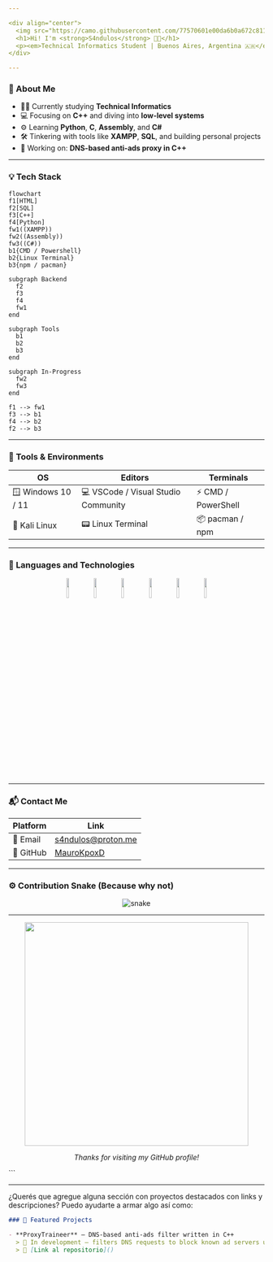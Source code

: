 ```yaml
---

<div align="center">
  <img src="https://camo.githubusercontent.com/77570601e00da6b0a672c8114cf3879487bdb43d7460f76ecd843536c78b1244/68747470733a2f2f632e74656e6f722e636f6d2f665967393171427044646741414141692f626f6e676f2d6361742d7472616e73706172656e742e676966" height="70px" alt="Bongo Cat Dev" />
  <h1>Hi! I'm <strong>S4ndulos</strong> 👨‍💻</h1>
  <p><em>Technical Informatics Student | Buenos Aires, Argentina 🇦🇷</em></p>
</div>

---
```


### 🧠 About Me
- 🧑‍🎓 Currently studying **Technical Informatics**
- 💻 Focusing on **C++** and diving into **low-level systems**
- ⚙️ Learning **Python**, **C**, **Assembly**, and **C#**
- 🛠️ Tinkering with tools like **XAMPP**, **SQL**, and building personal projects
- 📡 Working on: **DNS-based anti-ads proxy in C++**

---

### 💡 Tech Stack

```mermaid
flowchart 
f1[HTML]
f2[SQL]
f3[C++]
f4[Python]
fw1((XAMPP))
fw2((Assembly))
fw3((C#))
b1{CMD / Powershell}
b2{Linux Terminal}
b3{npm / pacman}

subgraph Backend
  f2
  f3
  f4
  fw1
end

subgraph Tools
  b1
  b2
  b3
end

subgraph In-Progress
  fw2
  fw3
end

f1 --> fw1
f3 --> b1
f4 --> b2
f2 --> b3
````

---

### 🧰 Tools & Environments

| OS                 | Editors                             | Terminals          |
| ------------------ | ----------------------------------- | ------------------ |
| 🪟 Windows 10 / 11 | 💻 VSCode / Visual Studio Community | ⚡ CMD / PowerShell |
| 🐧 Kali Linux      | 📟 Linux Terminal                   | 📦 pacman / npm    |

---

### 🔧 Languages and Technologies

<div align="center">
  <img width="10%" src="https://www.vectorlogo.zone/logos/cplusplus/cplusplus-ar21.svg" />
  <img width="10%" src="https://www.vectorlogo.zone/logos/python/python-ar21.svg" />
  <img width="10%" src="https://www.vectorlogo.zone/logos/w3_html5/w3_html5-ar21.svg" />
  <img width="10%" src="https://www.vectorlogo.zone/logos/mysql/mysql-ar21.svg" />
  <img width="10%" src="https://www.vectorlogo.zone/logos/apache/apache-ar21.svg" />
  <img width="10%" src="https://www.vectorlogo.zone/logos/linux/linux-ar21.svg" />
</div>

---

### 📬 Contact Me

| Platform     | Link                                                      |
| ------------ | --------------------------------------------------------- |
| 📧 Email     | [s4ndulos@proton.me](mailto:s4ndulos@proton.me) |
| 💼 GitHub    | [MauroKpoxD](https://github.com/MauroKpoxD)               |
             

---

### ⚙️ Contribution Snake (Because why not)

<p align="center">
  <img src="https://github.com/DHANOLA/DHANOLA/raw/output/github-contribution-grid-snake.svg" alt="snake" />
</p>

---

<div align="center">
  <img src="https://github.com/MauroKpoxD/MauroKpoxD/blob/main/animation_500_kxa883sd.gif" height="440px" />
  <p><i>Thanks for visiting my GitHub profile!</i></p>
</div>
```

---

¿Querés que agregue alguna sección con proyectos destacados con links y descripciones? Puedo ayudarte a armar algo así como:

```markdown
### 🧪 Featured Projects

- **ProxyTraineer** – DNS-based anti-ads filter written in C++
  > 🚧 In development – filters DNS requests to block known ad servers using a local proxy
  > 🔗 [Link al repositorio]()
```
